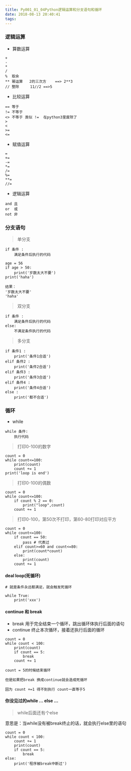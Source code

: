 ```yaml
---
title: Py001_01_04Python逻辑运算和分支语句和循环
date: 2018-08-13 20:40:41
tags:
---
```


### 逻辑运算

- 算数运算

```
+
- 
*
/
%  取余
** 幂运算   2的三次方    ==> 2**3
// 整除     11//2 ==>5
```

- 比较运算

```
== 等于
!= 不等于
<> 不等于 类似 !=  在python3里废除了
> 
<
>=
<= 
```

- 赋值运算

```
=
+=
-=
*=
/=
%=
**=
//=
```

- 逻辑运算

```
and 且
or  或
not 非
```

### 分支语句

> 单分支

```
if 条件 :
    满足条件后执行的代码

age = 56
if age > 50:
    print('岁数太大不要')
print('haha')

结果：
'岁数太大不要'
'haha'
```

> 双分支

```
if 条件 :
    满足条件后执行的代码
else:
    不满足条件执行的代码
```

> 多分支

```
if 条件1 :
    print('条件1合适')
elif 条件2 :
    print('条件2合适')
elif 条件3 :
    print('条件3合适')
elif 条件4 :
    print('条件4合适')
else :
    print('都不合适')
```

### 循环

- while

```
while 条件:
    执行代码
```

> 打印0-100的数字

```
count = 0
while count<=100:
    print(count)
    count += 1
print('loop is end')
```

> 打印0-100的偶数

```
count = 0
while count<=100:
    if count % 2 == 0:
        print("loop",count)
    count += 1
```

> 打印0-100，第50次不打印，第60-80打印对应平方

```
count = 0
while count<=100:
    if count == 50:
        pass # 代表过
    elif count>=60 and count<=80:
        print(count*count)
    else:
        print(count)
    count += 1
```

#### deal loop(死循环)

```
# 就是条件永远都满足，就会触发死循环

while True:
    print('xxx')

```

#### continue 和 break

- break 用于完全结束一个循环，跳出循环体执行后面的语句
- continue 终止本次循环，接着还执行后面的循环

```
count = 0
while count < 100:
    print(count)
    if count == 5:
        break
    count += 1

count = 5的时候结束循环

但是如果把break 换成continue就会造成死循环

因为 count +=1 得不到执行 count一直等于5
```

#### 你没见过的while ... else ...

> while后面还有个else

意思是：当while没有被break终止的话，就会执行else里的语句

```
count = 0
while count < 100:
    count += 1
    print(count)
    if count == 5:
        break
else:
    print('程序被break中断过')
```